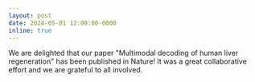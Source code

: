 ```yaml
---
layout: post
date: 2024-05-01 12:00:00-0000
inline: true
---
```


We are delighted that our paper "Multimodal decoding of human liver regeneration" has been published in Nature! It was a great collaborative effort and we are grateful to all involved.